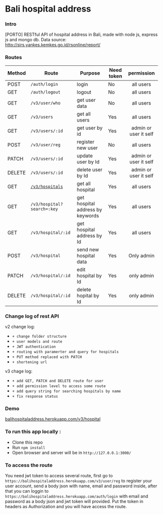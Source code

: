 # Bali hospital address

### Intro
[PORTO] RESTful API of hospital address in Bali, made with node js, express js and mongo db.
Data source: http://sirs.yankes.kemkes.go.id/rsonline/report/

### Routes
| Method | Route | Purpose | Need token | permission |
| --- | --- | --- | --- | :---: |
| POST | `/auth/login` | login | No | all users |
| GET | `/auth/logout` | logout | No | all users |
| GET | `/v3/user/who` | get user data | No | all users |
| GET | `/v3/users` | get all users | Yes | all users |
| GET | `/v3/users/:id` | get user by id | Yes | admin or user it self |
| POST | `/v3/user/reg` | register new user | No | all users |
| PATCH | `/v3/users/:id` | update user by Id | Yes | admin or user it self |
| DELETE | `/v3/users/:id` | delete user by Id | Yes | admin or user it self |
| GET | [`/v3/hospitals`](https://balihospitaladdress.herokuapp.com/v3/hospital) | get all hospital | Yes | all users |
| GET | `/v3/hospital?search=:key` | get hospital address by keywords | Yes | all users |
| GET | `/v3/hospital/:id` | get hospital address by Id | Yes | all users |
| POST | `/v3/hospital` | send new hospital data | Yes | Only admin |
| PATCH | `/v3/hospital/:id` | edit hospital by Id | Yes | only admin |
| DELETE | `/v3/hospital/:id` | delete hopital by Id | Yes | only admin |

### Change log of rest API
v2 change log:
* `+ change folder structure`
* `+ user models and route`
* `+ JWT authentication`
* `+ routing with paramerter and query for hospitals`
* `+ PUT method replaced with PATCH`
* `+ shortening url`

v3 chage log:
* `+ add GET, PATCH and DELETE route for user`
* `+ add permission level to access some route`
* `+ add query string for searching hospitals by name`
* `+ fix response status`

### Demo
[balihospitaladdress.herokuapp.com/v3/hospital](https://balihospitaladdress.herokuapp.com/v3/hospital) 

### To run this app locally :
* Clone this repo
* Run `npm install`
* Open browser and server will be in `http://127.0.0.1:3000/`

### To access the route
You need jwt token to access several route, first go to `https://balihospitaladdress.herokuapp.com/v3/user/reg` to register your user account, send a body json with name, email and password inside, after that you can loggin to `https://balihospitaladdress.herokuapp.com/auth/login` with email and password as a body json and jwt token will provided. Put the token in headers as Authorization and you will have access the route.